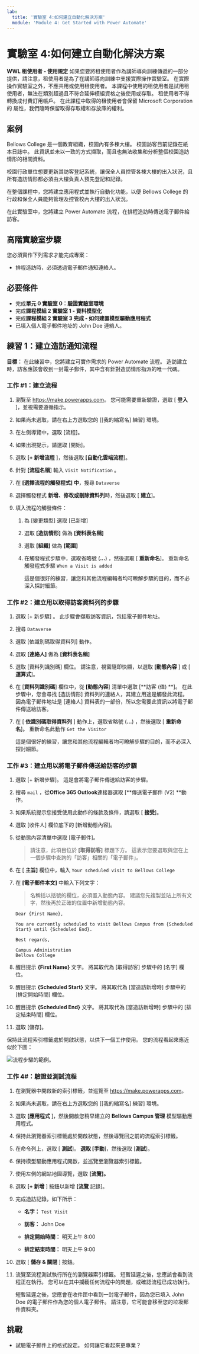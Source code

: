 ```yaml
---
lab:
  title: '實驗室 4:如何建立自動化解決方案'
  module: 'Module 4: Get Started with Power Automate'
---
```


# 實驗室 4:如何建立自動化解決方案

**WWL 租使用者 - 使用規定** 如果您要將租使用者作為講師導向訓練傳遞的一部分提供，請注意，租使用者是為了在講師導向訓練中支援實際操作實驗室。 在實際操作實驗室之外，不應共用或使用租使用者。 本課程中使用的租使用者是試用租使用者，無法在類別超過且不符合延伸模組資格之後使用或存取。 租使用者不得轉換成付費訂用帳戶。 在此課程中取得的租使用者會保留 Microsoft Corporation 的 屬性，我們隨時保留取得存取權和存放庫的權利。 

## 案例

Bellows College 是一個教育組織，校園內有多棟大樓。 校園訪客目前記錄在紙本日誌中。 此資訊並未以一致的方式擷取，而且也無法收集和分析整個校園造訪情形的相關資料。

校園行政單位想要更新其訪客登記系統，讓保全人員控管各棟大樓的出入狀況，且所有造訪情形都必須由大樓負責人預先登記和記錄。

在整個課程中，您將建立應用程式並執行自動化功能，以便 Bellows College 的行政和保全人員能夠管理及控管校內大樓的出入狀況。

在此實驗室中，您將建立 Power Automate 流程，在排程造訪時傳送電子郵件給訪客。

## 高階實驗室步驟

您必須實作下列需求才能完成專案：

- 排程造訪時，必須透過電子郵件通知連絡人。

## 必要條件

- 完成**單元 0 實驗室 0：驗證實驗室環境**
- 完成**課程模組 2 實驗室 1 - 資料模型化**
- 完成**課程模組 2 實驗室 3 完成 - 如何建置模型驅動應用程式**
- 已填入個人電子郵件地址的 John Doe 連絡人。

## 練習 1：建立造訪通知流程

**目標：** 在此練習中，您將建立可實作需求的 Power Automate 流程。 造訪建立時，訪客應該會收到一封電子郵件，其中含有針對造訪情形指派的唯一代碼。

### 工作 \#1：建立流程

1.  瀏覽至 <https://make.powerapps.com>。 您可能需要重新驗證，選取 [ **登入** ]，並視需要遵循指示。

2.  如果尚未選取，請在右上方選取您的 [[我的縮寫名] 練習] 環境。

3.  在左側導覽中，選取 [流程]。

4.  如果出現提示，請選取 [開始]。

5.  選取 **[+ 新增流程** ]，然後選取 **[自動化雲端流程**]。

6.  針對 **[流程名稱**] 輸入 `Visit Notification` 。

7.  在 **[選擇流程的觸發程式] 中**，搜尋 `Dataverse`

8.  選擇觸發程式 **新增、修改或刪除資料列**時，然後選取 [ **建立**]。

9.  填入流程的觸發條件：

    1.  為 [變更類型] 選取 [已新增]

    2.  選取 **[造訪情形]** 做為 **[資料表名稱]**

    3.  選取 **[組織]** 做為 **[範圍]**

    4.  在觸發程式步驟中，選取省略號 (**...**) ，然後選取 [ **重新命名**]。 重新命名觸發程式步驟 `When a Visit is added` 

        這是個很好的練習，讓您和其他流程編輯者均可瞭解步驟的目的，而不必深入探討細節。


### 工作 \#2：建立用以取得訪客資料列的步驟

1.  選取 [+ 新步驟] 。 此步驟會擷取訪客資訊，包括電子郵件地址。

2.  搜尋 `Dataverse`

3.  選取 [依識別碼取得資料列] 動作。

4.  選取 **[連絡人]** 做為 **[資料表名稱]**

5.  選取 [資料列識別碼] 欄位。 請注意，視窗隨即快顯，以選取 **[動態內容** ] 或 [ **運算式**]。

6.  在 [**資料列識別碼**] 欄位中，從 **[動態內容**] 清單中選取 [**訪客 (值) **]。 在此步驟中，您會尋找 [造訪情形] 資料列的連絡人，其建立用途是觸發此流程。 因為電子郵件地址是 [連絡人] 資料表的一部份，所以您需要此資訊以將電子郵件傳送給訪客。

7.  在 [ **依識別碼取得資料列** ] 動作上，選取省略號 (**...**) ，然後選取 [ **重新命名**]。 重新命名此動作 `Get the Visitor`
 
    這是個很好的練習，讓您和其他流程編輯者均可瞭解步驟的目的，而不必深入探討細節。


### 工作 \#3：建立用以將電子郵件傳送給訪客的步驟

1.  選取 [+ 新增步驟]。 這是會將電子郵件傳送給訪客的步驟。

2.  搜尋 `mail` ，從**Office 365 Outlook**連接器選取 [**傳送電子郵件 (V2) **動作。

3.  如果系統提示您接受使用此動作的條款及條件，請選取 [ **接受**]。

4.  選取 [收件人] 欄位底下的 [新增動態內容]。 
    
5.  從動態內容清單中選取 [電子郵件]。

    > 請注意，此項目位於 **[取得訪客]** 標題下方。 這表示您要選取與您在上一個步驟中查詢的「訪客」相關的「電子郵件」。

7.  在 [ **主旨]** 欄位中，輸入 `Your scheduled visit to Bellows College`

8.  在 **[電子郵件本文]** 中輸入下列文字：

    > 名稱括以括號的欄位，必須置入動態內容。 建議您先複製並貼上所有文字，然後再於正確的位置中新增動態內容。

    ~~~~~~~~~~~~~~~~~~~~~~~~~~~~~~~~~~~~~~~~~~~~~~~~~~~~~~~~~~~~~~~~~~~~~~~~~~~~~~~~
    Dear {First Name},

    You are currently scheduled to visit Bellows Campus from {Scheduled Start} until {Scheduled End}.

    Best regards,

    Campus Administration
    Bellows College
    ~~~~~~~~~~~~~~~~~~~~~~~~~~~~~~~~~~~~~~~~~~~~~~~~~~~~~~~~~~~~~~~~~~~~~~~~~~~~~~~~

8.  醒目提示 **{First Name}** 文字。 將其取代為 [取得訪客] 步驟中的 [名字] 欄位。

9.  醒目提示 **{Scheduled Start}** 文字。 將其取代為 [當造訪新增時] 步驟中的 [排定開始時間] 欄位。

10.  醒目提示 **{Scheduled End}** 文字。 將其取代為 [當造訪新增時] 步驟中的 [排定結束時間] 欄位。

11.  選取 [儲存]。

保持此流程索引標籤處於開啟狀態，以供下一個工作使用。 您的流程看起來應近似於下圖：

![流程步驟的範例。](media/4-Flow.png)


### 工作 4\#：驗證並測試流程

1.  在瀏覽器中開啟新的索引標籤，並巡覽至 <https://make.powerapps.com>。

2.  如果尚未選取，請在右上方選取您的 [[我的縮寫名] 練習] 環境。

3.  選取 **[應用程式** ]，然後開啟您稍早建立的 **Bellows Campus 管理** 模型驅動應用程式。

3.  保持此瀏覽器索引標籤處於開啟狀態，然後導覽回之前的流程索引標籤。

4.  在命令列上，選取 [ **測試**]。 **選取 [手動**]，然後選取 [**測試**]。

5.  保持模型驅動應用程式開啟，並巡覽至瀏覽器索引標籤。 

6.  使用左側的網站地圖導覽，選取 **[流覽]。**

6.  選取 **[+ 新增** ] 按鈕以新增 **[流覽** 記錄]。

7.  完成造訪記錄，如下所示：

    -   **名字：** `Test Visit`

    -   **訪客：** John Doe

    -   **排定開始時間：** 明天上午 8:00

    -   **排定結束時間：** 明天上午 9:00

8.  選取 [ **儲存 & 關閉** ] 按鈕。

9.  流覽至流程測試執行所在的瀏覽器索引標籤。 短暫延遲之後，您應該會看到流程正在執行。 您可以在其中攔截任何流程中的問題，或確認流程已成功執行。

    短暫延遲之後，您應會在收件匣中看到一封電子郵件，因為您已填入 John Doe 的電子郵件作為您的個人電子郵件。 請注意，它可能會移至您的垃圾郵件資料夾。


## 挑戰

- 試驗電子郵件上的格式設定。 如何讓它看起來更專業？


